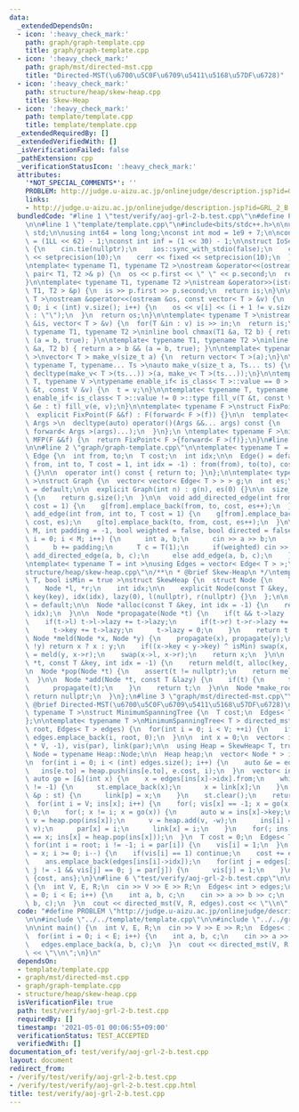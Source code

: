```yaml
---
data:
  _extendedDependsOn:
  - icon: ':heavy_check_mark:'
    path: graph/graph-template.cpp
    title: graph/graph-template.cpp
  - icon: ':heavy_check_mark:'
    path: graph/mst/directed-mst.cpp
    title: "Directed-MST(\u6700\u5C0F\u6709\u5411\u5168\u57DF\u6728)"
  - icon: ':heavy_check_mark:'
    path: structure/heap/skew-heap.cpp
    title: Skew-Heap
  - icon: ':heavy_check_mark:'
    path: template/template.cpp
    title: template/template.cpp
  _extendedRequiredBy: []
  _extendedVerifiedWith: []
  _isVerificationFailed: false
  _pathExtension: cpp
  _verificationStatusIcon: ':heavy_check_mark:'
  attributes:
    '*NOT_SPECIAL_COMMENTS*': ''
    PROBLEM: http://judge.u-aizu.ac.jp/onlinejudge/description.jsp?id=GRL_2_B
    links:
    - http://judge.u-aizu.ac.jp/onlinejudge/description.jsp?id=GRL_2_B
  bundledCode: "#line 1 \"test/verify/aoj-grl-2-b.test.cpp\"\n#define PROBLEM \"http://judge.u-aizu.ac.jp/onlinejudge/description.jsp?id=GRL_2_B\"\
    \n\n#line 1 \"template/template.cpp\"\n#include<bits/stdc++.h>\n\nusing namespace\
    \ std;\n\nusing int64 = long long;\nconst int mod = 1e9 + 7;\n\nconst int64 infll\
    \ = (1LL << 62) - 1;\nconst int inf = (1 << 30) - 1;\n\nstruct IoSetup {\n  IoSetup()\
    \ {\n    cin.tie(nullptr);\n    ios::sync_with_stdio(false);\n    cout << fixed\
    \ << setprecision(10);\n    cerr << fixed << setprecision(10);\n  }\n} iosetup;\n\
    \ntemplate< typename T1, typename T2 >\nostream &operator<<(ostream &os, const\
    \ pair< T1, T2 >& p) {\n  os << p.first << \" \" << p.second;\n  return os;\n\
    }\n\ntemplate< typename T1, typename T2 >\nistream &operator>>(istream &is, pair<\
    \ T1, T2 > &p) {\n  is >> p.first >> p.second;\n  return is;\n}\n\ntemplate< typename\
    \ T >\nostream &operator<<(ostream &os, const vector< T > &v) {\n  for(int i =\
    \ 0; i < (int) v.size(); i++) {\n    os << v[i] << (i + 1 != v.size() ? \" \"\
    \ : \"\");\n  }\n  return os;\n}\n\ntemplate< typename T >\nistream &operator>>(istream\
    \ &is, vector< T > &v) {\n  for(T &in : v) is >> in;\n  return is;\n}\n\ntemplate<\
    \ typename T1, typename T2 >\ninline bool chmax(T1 &a, T2 b) { return a < b &&\
    \ (a = b, true); }\n\ntemplate< typename T1, typename T2 >\ninline bool chmin(T1\
    \ &a, T2 b) { return a > b && (a = b, true); }\n\ntemplate< typename T = int64\
    \ >\nvector< T > make_v(size_t a) {\n  return vector< T >(a);\n}\n\ntemplate<\
    \ typename T, typename... Ts >\nauto make_v(size_t a, Ts... ts) {\n  return vector<\
    \ decltype(make_v< T >(ts...)) >(a, make_v< T >(ts...));\n}\n\ntemplate< typename\
    \ T, typename V >\ntypename enable_if< is_class< T >::value == 0 >::type fill_v(T\
    \ &t, const V &v) {\n  t = v;\n}\n\ntemplate< typename T, typename V >\ntypename\
    \ enable_if< is_class< T >::value != 0 >::type fill_v(T &t, const V &v) {\n  for(auto\
    \ &e : t) fill_v(e, v);\n}\n\ntemplate< typename F >\nstruct FixPoint : F {\n\
    \  explicit FixPoint(F &&f) : F(forward< F >(f)) {}\n\n  template< typename...\
    \ Args >\n  decltype(auto) operator()(Args &&... args) const {\n    return F::operator()(*this,\
    \ forward< Args >(args)...);\n  }\n};\n \ntemplate< typename F >\ninline decltype(auto)\
    \ MFP(F &&f) {\n  return FixPoint< F >{forward< F >(f)};\n}\n#line 4 \"test/verify/aoj-grl-2-b.test.cpp\"\
    \n\n#line 2 \"graph/graph-template.cpp\"\n\ntemplate< typename T = int >\nstruct\
    \ Edge {\n  int from, to;\n  T cost;\n  int idx;\n\n  Edge() = default;\n\n  Edge(int\
    \ from, int to, T cost = 1, int idx = -1) : from(from), to(to), cost(cost), idx(idx)\
    \ {}\n\n  operator int() const { return to; }\n};\n\ntemplate< typename T = int\
    \ >\nstruct Graph {\n  vector< vector< Edge< T > > > g;\n  int es;\n\n  Graph()\
    \ = default;\n\n  explicit Graph(int n) : g(n), es(0) {}\n\n  size_t size() const\
    \ {\n    return g.size();\n  }\n\n  void add_directed_edge(int from, int to, T\
    \ cost = 1) {\n    g[from].emplace_back(from, to, cost, es++);\n  }\n\n  void\
    \ add_edge(int from, int to, T cost = 1) {\n    g[from].emplace_back(from, to,\
    \ cost, es);\n    g[to].emplace_back(to, from, cost, es++);\n  }\n\n  void read(int\
    \ M, int padding = -1, bool weighted = false, bool directed = false) {\n    for(int\
    \ i = 0; i < M; i++) {\n      int a, b;\n      cin >> a >> b;\n      a += padding;\n\
    \      b += padding;\n      T c = T(1);\n      if(weighted) cin >> c;\n      if(directed)\
    \ add_directed_edge(a, b, c);\n      else add_edge(a, b, c);\n    }\n  }\n};\n\
    \ntemplate< typename T = int >\nusing Edges = vector< Edge< T > >;\n#line 1 \"\
    structure/heap/skew-heap.cpp\"\n/**\n * @brief Skew-Heap\n */\ntemplate< typename\
    \ T, bool isMin = true >\nstruct SkewHeap {\n  struct Node {\n    T key, lazy;\n\
    \    Node *l, *r;\n    int idx;\n\n    explicit Node(const T &key, int idx) :\
    \ key(key), idx(idx), lazy(0), l(nullptr), r(nullptr) {}\n  };\n\n  SkewHeap()\
    \ = default;\n\n  Node *alloc(const T &key, int idx = -1) {\n    return new Node(key,\
    \ idx);\n  }\n\n  Node *propagate(Node *t) {\n    if(t && t->lazy != 0) {\n  \
    \    if(t->l) t->l->lazy += t->lazy;\n      if(t->r) t->r->lazy += t->lazy;\n\
    \      t->key += t->lazy;\n      t->lazy = 0;\n    }\n    return t;\n  }\n\n \
    \ Node *meld(Node *x, Node *y) {\n    propagate(x), propagate(y);\n    if(!x ||\
    \ !y) return x ? x : y;\n    if((x->key < y->key) ^ isMin) swap(x, y);\n    x->r\
    \ = meld(y, x->r);\n    swap(x->l, x->r);\n    return x;\n  }\n\n  Node *push(Node\
    \ *t, const T &key, int idx = -1) {\n    return meld(t, alloc(key, idx));\n  }\n\
    \n  Node *pop(Node *t) {\n    assert(t != nullptr);\n    return meld(t->l, t->r);\n\
    \  }\n\n  Node *add(Node *t, const T &lazy) {\n    if(t) {\n      t->lazy += lazy;\n\
    \      propagate(t);\n    }\n    return t;\n  }\n\n  Node *make_root() {\n   \
    \ return nullptr;\n  }\n};\n#line 3 \"graph/mst/directed-mst.cpp\"\n\n/**\n *\
    \ @brief Directed-MST(\u6700\u5C0F\u6709\u5411\u5168\u57DF\u6728)\n */\ntemplate<\
    \ typename T >\nstruct MinimumSpanningTree {\n  T cost;\n  Edges< T > edges;\n\
    };\n\ntemplate< typename T >\nMinimumSpanningTree< T > directed_mst(int V, int\
    \ root, Edges< T > edges) {\n  for(int i = 0; i < V; ++i) {\n    if(i != root)\
    \ edges.emplace_back(i, root, 0);\n  }\n\n  int x = 0;\n  vector< int > par(2\
    \ * V, -1), vis(par), link(par);\n\n  using Heap = SkewHeap< T, true >;\n  using\
    \ Node = typename Heap::Node;\n\n  Heap heap;\n  vector< Node * > ins(2 * V, heap.make_root());\n\
    \n  for(int i = 0; i < (int) edges.size(); i++) {\n    auto &e = edges[i];\n \
    \   ins[e.to] = heap.push(ins[e.to], e.cost, i);\n  }\n  vector< int > st;\n \
    \ auto go = [&](int x) {\n    x = edges[ins[x]->idx].from;\n    while(link[x]\
    \ != -1) {\n      st.emplace_back(x);\n      x = link[x];\n    }\n    for(auto\
    \ &p : st) {\n      link[p] = x;\n    }\n    st.clear();\n    return x;\n  };\n\
    \  for(int i = V; ins[x]; i++) {\n    for(; vis[x] == -1; x = go(x)) vis[x] =\
    \ 0;\n    for(; x != i; x = go(x)) {\n      auto w = ins[x]->key;\n      auto\
    \ v = heap.pop(ins[x]);\n      v = heap.add(v, -w);\n      ins[i] = heap.meld(ins[i],\
    \ v);\n      par[x] = i;\n      link[x] = i;\n    }\n    for(; ins[x] && go(x)\
    \ == x; ins[x] = heap.pop(ins[x]));\n  }\n  T cost = 0;\n  Edges< T > ans;\n \
    \ for(int i = root; i != -1; i = par[i]) {\n    vis[i] = 1;\n  }\n  for(int i\
    \ = x; i >= 0; i--) {\n    if(vis[i] == 1) continue;\n    cost += edges[ins[i]->idx].cost;\n\
    \    ans.emplace_back(edges[ins[i]->idx]);\n    for(int j = edges[ins[i]->idx].to;\
    \ j != -1 && vis[j] == 0; j = par[j]) {\n      vis[j] = 1;\n    }\n  }\n  return\
    \ {cost, ans};\n}\n#line 6 \"test/verify/aoj-grl-2-b.test.cpp\"\n\nint main()\
    \ {\n  int V, E, R;\n  cin >> V >> E >> R;\n  Edges< int > edges;\n  for(int i\
    \ = 0; i < E; i++) {\n    int a, b, c;\n    cin >> a >> b >> c;\n    edges.emplace_back(a,\
    \ b, c);\n  }\n  cout << directed_mst(V, R, edges).cost << \"\\n\";\n}\n"
  code: "#define PROBLEM \"http://judge.u-aizu.ac.jp/onlinejudge/description.jsp?id=GRL_2_B\"\
    \n\n#include \"../../template/template.cpp\"\n\n#include \"../../graph/mst/directed-mst.cpp\"\
    \n\nint main() {\n  int V, E, R;\n  cin >> V >> E >> R;\n  Edges< int > edges;\n\
    \  for(int i = 0; i < E; i++) {\n    int a, b, c;\n    cin >> a >> b >> c;\n \
    \   edges.emplace_back(a, b, c);\n  }\n  cout << directed_mst(V, R, edges).cost\
    \ << \"\\n\";\n}\n"
  dependsOn:
  - template/template.cpp
  - graph/mst/directed-mst.cpp
  - graph/graph-template.cpp
  - structure/heap/skew-heap.cpp
  isVerificationFile: true
  path: test/verify/aoj-grl-2-b.test.cpp
  requiredBy: []
  timestamp: '2021-05-01 00:06:55+09:00'
  verificationStatus: TEST_ACCEPTED
  verifiedWith: []
documentation_of: test/verify/aoj-grl-2-b.test.cpp
layout: document
redirect_from:
- /verify/test/verify/aoj-grl-2-b.test.cpp
- /verify/test/verify/aoj-grl-2-b.test.cpp.html
title: test/verify/aoj-grl-2-b.test.cpp
---
```

